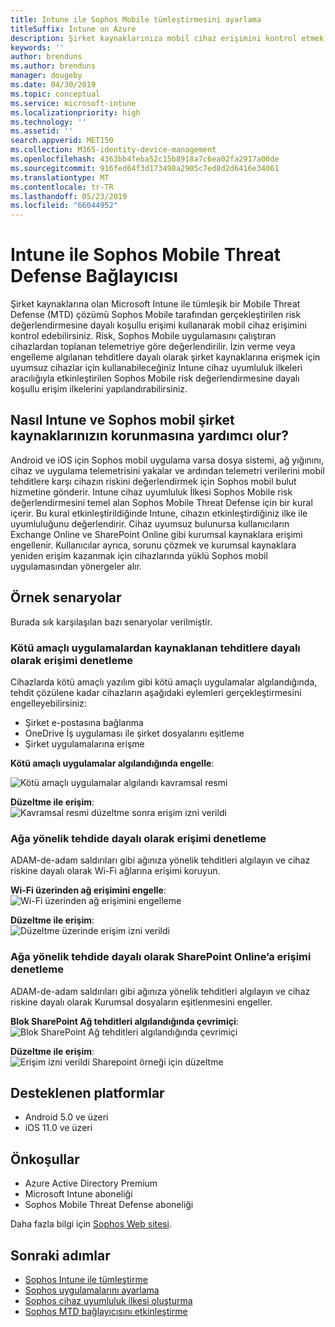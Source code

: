 ```yaml
---
title: Intune ile Sophos Mobile tümleştirmesini ayarlama
titleSuffix: Intune on Azure
description: Şirket kaynaklarınıza mobil cihaz erişimini kontrol etmek Intune Sophos mobil çözüm ayarlama yapma.
keywords: ''
author: brenduns
ms.author: brenduns
manager: dougeby
ms.date: 04/30/2019
ms.topic: conceptual
ms.service: microsoft-intune
ms.localizationpriority: high
ms.technology: ''
ms.assetid: ''
search.appverid: MET150
ms.collection: M365-identity-device-management
ms.openlocfilehash: 4363bb4feba52c15b8918a7c6ea02fa2917a00de
ms.sourcegitcommit: 916fed64f3d173498a2905c7ed8d2d6416e34061
ms.translationtype: MT
ms.contentlocale: tr-TR
ms.lasthandoff: 05/23/2019
ms.locfileid: "66044952"
---
```

# <a name="sophos-mobile-threat-defense-connector-with-intune"></a>Intune ile Sophos Mobile Threat Defense Bağlayıcısı
Şirket kaynaklarına olan Microsoft Intune ile tümleşik bir Mobile Threat Defense (MTD) çözümü Sophos Mobile tarafından gerçekleştirilen risk değerlendirmesine dayalı koşullu erişimi kullanarak mobil cihaz erişimini kontrol edebilirsiniz. Risk, Sophos Mobile uygulamasını çalıştıran cihazlardan toplanan telemetriye göre değerlendirilir.
İzin verme veya engelleme algılanan tehditlere dayalı olarak şirket kaynaklarına erişmek için uyumsuz cihazlar için kullanabileceğiniz Intune cihaz uyumluluk ilkeleri aracılığıyla etkinleştirilen Sophos Mobile risk değerlendirmesine dayalı koşullu erişim ilkelerini yapılandırabilirsiniz.

## <a name="how-do-intune-and-sophos-mobile-help-protect-your-company-resources"></a>Nasıl Intune ve Sophos mobil şirket kaynaklarınızın korunmasına yardımcı olur?
Android ve iOS için Sophos mobil uygulama varsa dosya sistemi, ağ yığınını, cihaz ve uygulama telemetrisini yakalar ve ardından telemetri verilerini mobil tehditlere karşı cihazın riskini değerlendirmek için Sophos mobil bulut hizmetine gönderir.
Intune cihaz uyumluluk İlkesi Sophos Mobile risk değerlendirmesini temel alan Sophos Mobile Threat Defense için bir kural içerir. Bu kural etkinleştirildiğinde Intune, cihazın etkinleştirdiğiniz ilke ile uyumluluğunu değerlendirir. Cihaz uyumsuz bulunursa kullanıcıların Exchange Online ve SharePoint Online gibi kurumsal kaynaklara erişimi engellenir. Kullanıcılar ayrıca, sorunu çözmek ve kurumsal kaynaklara yeniden erişim kazanmak için cihazlarında yüklü Sophos mobil uygulamasından yönergeler alır.  

## <a name="sample-scenarios"></a>Örnek senaryolar
Burada sık karşılaşılan bazı senaryolar verilmiştir.  
### <a name="control-access-based-on-threats-from-malicious-apps"></a>Kötü amaçlı uygulamalardan kaynaklanan tehditlere dayalı olarak erişimi denetleme
Cihazlarda kötü amaçlı yazılım gibi kötü amaçlı uygulamalar algılandığında, tehdit çözülene kadar cihazların aşağıdaki eylemleri gerçekleştirmesini engelleyebilirsiniz:
- Şirket e-postasına bağlanma
- OneDrive İş uygulaması ile şirket dosyalarını eşitleme
- Şirket uygulamalarına erişme

**Kötü amaçlı uygulamalar algılandığında engelle**:
 
![Kötü amaçlı uygulamalar algılandı kavramsal resmi](./media/sophos-mtd-connector/sophos_malicious_apps_blocked.png)  

**Düzeltme ile erişim**:  
![Kavramsal resmi düzeltme sonra erişim izni verildi](./media/sophos-mtd-connector/sophos_malicious_apps_unblocked.png)

### <a name="control-access-based-on-threat-to-network"></a>Ağa yönelik tehdide dayalı olarak erişimi denetleme  
ADAM-de-adam saldırıları gibi ağınıza yönelik tehditleri algılayın ve cihaz riskine dayalı olarak Wi-Fi ağlarına erişimi koruyun.  

**Wi-Fi üzerinden ağ erişimini engelle**:  
![Wi-Fi üzerinden ağ erişimini engelleme](./media/sophos-mtd-connector/sophos_network_wifi_blocked.png)

**Düzeltme ile erişim**:   
![Düzeltme üzerinde erişim izni verildi](./media/sophos-mtd-connector/sophos_network_wifi_unblocked.png)  

### <a name="control-access-to-sharepoint-online-based-on-threat-to-network"></a>Ağa yönelik tehdide dayalı olarak SharePoint Online’a erişimi denetleme  
ADAM-de-adam saldırıları gibi ağınıza yönelik tehditleri algılayın ve cihaz riskine dayalı olarak Kurumsal dosyaların eşitlenmesini engeller.  

**Blok SharePoint Ağ tehditleri algılandığında çevrimiçi**:   
![Blok SharePoint Ağ tehditleri algılandığında çevrimiçi](./media/sophos-mtd-connector/sophos_network_spo_blocked.png)  

**Düzeltme ile erişim**:  
![Erişim izni verildi Sharepoint örneği için düzeltme](./media/sophos-mtd-connector/sophos_network_spo_unblocked.png)  

## <a name="supported-platforms"></a>Desteklenen platformlar  
- Android 5.0 ve üzeri
- iOS 11.0 ve üzeri

## <a name="prerequisites"></a>Önkoşullar  
- Azure Active Directory Premium
- Microsoft Intune aboneliği 
- Sophos Mobile Threat Defense aboneliği

Daha fazla bilgi için [Sophos Web sitesi](https://www.sophos.com/products/mobile-control).  

## <a name="next-steps"></a>Sonraki adımlar  
- [Sophos Intune ile tümleştirme](sophos-mtd-connector-integration.md)
- [Sophos uygulamalarını ayarlama](mtd-apps-ios-app-configuration-policy-add-assign.md)
- [Sophos cihaz uyumluluk ilkesi oluşturma](mtd-device-compliance-policy-create.md)
- [Sophos MTD bağlayıcısını etkinleştirme](mtd-connector-enable.md)
